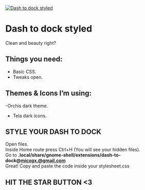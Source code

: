 [<img src="https://i.ibb.co/4NQrQWd/styled.png" alt="Dash to dock styled" />](https://wiijosue333.medium.com/style-dash-to-dock-on-linux-90cc3ef833a6)

# Dash to dock styled 
Clean and beauty right?

## Things you need:
- Basic CSS.
- Tweaks open.
## Themes & Icons I’m using:
-Orchis dark theme.
- Tela dark icons.

## STYLE YOUR DASH TO DOCK
Open files.<br>
Inside Home route press Ctrl+H (You will see your hidden files).<br>
Go to **.local/share/gnome-shell/extensions/dash-to-dock@micxgx.@gmail.com**<br>
Great! Copy and paste the code inside your stylesheet.css

## HIT THE STAR BUTTON <3
